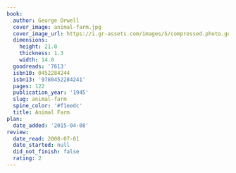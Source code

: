 ```yaml
---
book:
  author: George Orwell
  cover_image: animal-farm.jpg
  cover_image_url: https://i.gr-assets.com/images/S/compressed.photo.goodreads.com/books/1424037542l/7613._SX98_.jpg
  dimensions:
    height: 21.0
    thickness: 1.3
    width: 14.0
  goodreads: '7613'
  isbn10: 0452284244
  isbn13: '9780452284241'
  pages: 122
  publication_year: '1945'
  slug: animal-farm
  spine_color: '#f1eedc'
  title: Animal Farm
plan:
  date_added: '2015-04-08'
review:
  date_read: 2008-07-01
  date_started: null
  did_not_finish: false
  rating: 2
---
```

